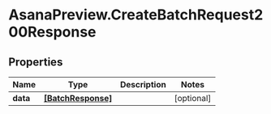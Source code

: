 # AsanaPreview.CreateBatchRequest200Response

## Properties

Name | Type | Description | Notes
------------ | ------------- | ------------- | -------------
**data** | [**[BatchResponse]**](BatchResponse.md) |  | [optional] 


